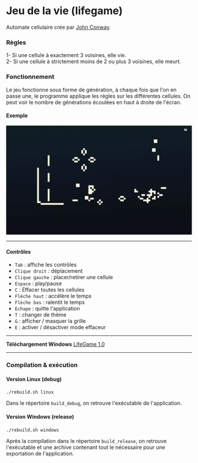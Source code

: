 # Jeu de la vie (lifegame)

Automate cellulaire crée par [John Conway](https://fr.wikipedia.org/wiki/Jeu_de_la_vie).

### Règles 
1- Si une cellule à exactement 3 voisines, elle vie.<br>
2- Si une cellule à strictement moins de 2 ou plus 3 voisines, elle meurt.

### Fonctionnement
Le jeu fonctionne sous forme de génération, à chaque fois que l'on en passe une, le programme applique les règles sur les différentes cellules. On peut voir le nombre de générations écoulées en haut à droite de l'écran.

#### Exemple
<img src="https://github.com/ElCald/Jeu_de_la_vie/blob/main/other/Lifegame_example.gif" alt="Exemple en gif du jeu de la vie" width="" height=""/>

-------------

#### Contrôles
- `Tab` : affiche les contrôles
- `Clique droit` : déplacement
- `Clique gauche` : placer/retirer une cellule
- `Espace` : play/pause
- `C` : Effacer toutes les cellules
- `Flèche haut` : accélère le temps
- `Flèche bas` : ralentit le temps
- `Echape` : quitte l'application
- `T` : changer de thème
- `G` : afficher / masquer la grille
- `E` : activer / désactiver mode effaceur

----------

**Téléchargement Windows** [LifeGame 1.0](https://github.com/ElCald/Jeu_de_la_vie/releases/download/1.0/LifeGame_x86_64_1.0.zip)

---------


### Compilation & exécution
#### Version Linux (debug)
```
./rebuild.sh linux
```
Dans le répertoire `build_debug`, on retrouve l'exécutable de l'application.

#### Version Windows (release)
```
./rebuild.sh windows
```
Après la compilation dans le répertoire `build_release`, on retrouve l'exécutable et une archive contenant tout le nécessaire pour une exportation de l'application.
